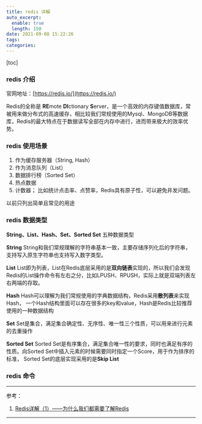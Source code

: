 ```yaml
---
title: redis 详解
auto_excerpt:
  enable: true
  length: 150
date: 2021-09-08 15:22:26
tags:
categories:
---
```


[toc]

### redis 介绍

官网地址：[https://redis.io/](https://redis.io/)

Redis的全称是 **RE**mote **DI**ctionary **S**erver，是一个高效的内存键值数据库，常被用来做分布式的高速缓存，相比较我们常规使用的Mysql、MongoDB等数据库，Redis的最大特点在于数据读写全部在内存中进行，进而带来极大的效率优势。

### redis 使用场景

1. 作为缓存服务器（String, Hash）
2. 作为消息队列（List）
3. 数据排行榜（Sorted Set）
4. 热点数据
5. 计数器； 比如统计点击率、点赞率，Redis具有原子性，可以避免并发问题。

以前只列出简单且常见的用途

### redis 数据类型

**String、List、Hash、Set、Sorted Set** 五种数据类型

**String**
String和我们常规理解的字符串基本一致，主要存储序列化后的字符串，支持写入原生字符串也支持写入数字类型。

**List**
List即为列表，List在Redis底层采用的是**双向链表**实现的，所以我们会发现Redis的List操作命令有左右之分，比如LPUSH、RPUSH，实际上就是双端列表左右两端的存取。

**Hash**
Hash可以理解为我们常规使用的字典数据结构，Redis采用**散列表**来实现Hash， 一个Hash结构里面可以存在很多的key和value，Hash是Redis比较推荐使用的一种数据结构

**Set**
Set是集合，满足集合确定性、无序性、唯一性三个性质，可以用来进行元素的去重操作

**Sorted Set**
Sorted Set是有序集合，满足集合唯一性的要求，同时也满足有序的性质。向Sorted Set中插入元素的时候需要同时指定一个Score，用于作为排序的标准， Sorted Set的底层实现采用的是**Skip List**

### redis 命令

---

参考：

1. [Redis详解（1）——为什么我们都需要了解Redis](https://zhuanlan.zhihu.com/p/94680529)

---
